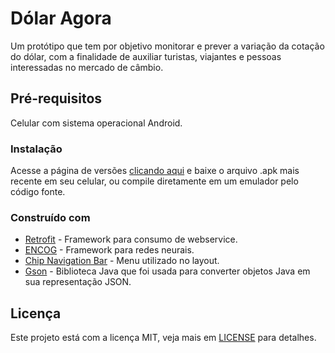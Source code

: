 # Dólar Agora

Um protótipo que tem por objetivo monitorar e prever a variação da cotação do dólar, com a finalidade de auxiliar turistas, viajantes
e pessoas interessadas no mercado de câmbio.

## Pré-requisitos

Celular com sistema operacional Android.

### Instalação

Acesse a página de versões [clicando aqui](https://github.com/gabriel193/tcc/releases) e baixe o arquivo .apk mais recente em seu celular, ou compile diretamente em um emulador pelo código fonte.

### Construído com

* [Retrofit](https://square.github.io/retrofit/) - Framework para consumo de webservice.
* [ENCOG](https://www.heatonresearch.com/encog/) - Framework para redes neurais.
* [Chip Navigation Bar](https://github.com/ismaeldivita/chip-navigation-bar) - Menu utilizado no layout.
* [Gson](https://github.com/google/gson) - Biblioteca Java que foi usada para converter objetos Java em sua representação JSON.

## Licença

Este projeto está com a licença MIT, veja mais em [LICENSE](LICENSE) para detalhes.
